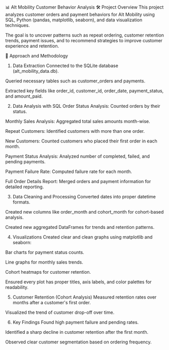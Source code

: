 📊 Alt Mobility Customer Behavior Analysis
🛠 Project Overview
This project analyzes customer orders and payment behaviors for Alt Mobility using SQL, Python (pandas, matplotlib, seaborn), and data visualization techniques.

The goal is to uncover patterns such as repeat ordering, customer retention trends, payment issues, and to recommend strategies to improve customer experience and retention.

🧠 Approach and Methodology
1. Data Extraction
Connected to the SQLite database (alt_mobility_data.db).

Queried necessary tables such as customer_orders and payments.

Extracted key fields like order_id, customer_id, order_date, payment_status, and amount_paid.

2. Data Analysis with SQL
Order Status Analysis: Counted orders by their status.

Monthly Sales Analysis: Aggregated total sales amounts month-wise.

Repeat Customers: Identified customers with more than one order.

New Customers: Counted customers who placed their first order in each month.

Payment Status Analysis: Analyzed number of completed, failed, and pending payments.

Payment Failure Rate: Computed failure rate for each month.

Full Order Details Report: Merged orders and payment information for detailed reporting.

3. Data Cleaning and Processing
Converted dates into proper datetime formats.

Created new columns like order_month and cohort_month for cohort-based analysis.

Created new aggregated DataFrames for trends and retention patterns.

4. Visualizations
Created clear and clean graphs using matplotlib and seaborn:

Bar charts for payment status counts.

Line graphs for monthly sales trends.

Cohort heatmaps for customer retention.

Ensured every plot has proper titles, axis labels, and color palettes for readability.

5. Customer Retention (Cohort Analysis)
Measured retention rates over months after a customer's first order.

Visualized the trend of customer drop-off over time.

6. Key Findings
Found high payment failure and pending rates.

Identified a sharp decline in customer retention after the first month.

Observed clear customer segmentation based on ordering frequency.

